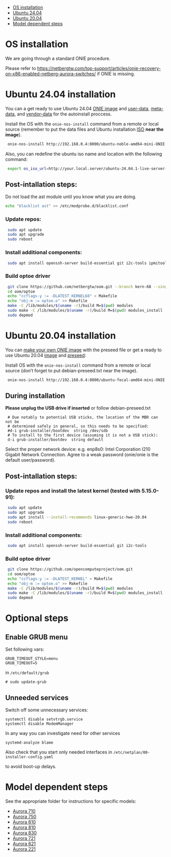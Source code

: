 - [OS installation](#os-installation)
- [Ubuntu 24.04](#ubuntu-2404-installation)
- [Ubuntu 20.04](#ubuntu-2004-installation)
- [Model dependent steps](#model-dependent-steps)

# OS installation

We are going through a standard ONIE procedure.

Please refer to https://netbergtw.com/top-support/articles/onie-recovery-on-x86-enabled-netberg-aurora-switches/ if ONIE is missing.

# Ubuntu 24.04 installation

You can a get ready to use Ubuntu 24.04 [ONIE image](http://www.netbergtw.com/wp-content/uploads/Files/ubuntu-noble-amd64-mini-ONIE.bin)
and [user-data](user-data), [meta-data](meta-data), and
[vendor-data](vendor-data) for the autoinstall proccess.

Install the OS with the `onie-nos-install` command from a remote
or local source (remember to put the data files and Ubuntu installation
[ISO](https://releases.ubuntu.com/24.04/ubuntu-24.04.1-live-server-amd64.iso)
**near the image**).

```bash
 onie-nos-install http://192.168.0.4:8000/ubuntu-noble-amd64-mini-ONIE.bin
```

Also, you can redefine the ubuntu iso name and location with
the following command:

```bash
 export os_iso_url=http://your.local.server/ubuntu-24.04.1-live-server-amd64.iso
```

## Post-intallation steps:

Do not load the ast module until you know what you are doing.
```bash
echo "blacklist ast" >> /etc/modprobe.d/blacklist.conf
```


### Update repos:
```bash
 sudo apt update
 sudo apt upgrade
 sudo reboot
```

### Install additional components:
```bash
 sudo apt install openssh-server build-essential git i2c-tools ipmitool
```

### Build optoe driver
```bash
 git clone https://github.com/netbergtw/oom.git --branch kern-68 --single-branch
 cd oom/optoe
 echo "ccflags-y := -DLATEST_KERNEL68" > Makefile
 echo "obj-m := optoe.o" >> Makefile
 make -C /lib/modules/$(uname -r)/build M=$(pwd) modules
 sudo make -C /lib/modules/$(uname -r)/build M=$(pwd) modules_install
 sudo depmod
```

# Ubuntu 20.04 installation

You can [make your own ONIE image](https://github.com/opencomputeproject/onie/blob/master/contrib/debian-iso/README.md) 
with the preseed file or get a ready to use Ubuntu 20.04 [image](http://www.netbergtw.com/wp-content/uploads/Files/ubuntu-focal-amd64-mini-ONIE.bin) 
and [preseed](debian-preseed.txt):

Install OS with the `onie-nos-install` command from a remote or local source (don’t forget to put debian-preseed.txt near the image).
```bash
 onie-nos-install http://192.168.0.4:8000/ubuntu-focal-amd64-mini-ONIE.bin
```

## During installation

**Please unplug the USB drive if inserted** or follow debian-preseed.txt

```
 # Due notably to potential USB sticks, the location of the MBR can not be
 # determined safely in general, so this needs to be specified:
 #d-i grub-installer/bootdev  string /dev/sdb
 # To install to the first device (assuming it is not a USB stick):
 d-i grub-installer/bootdev  string default
```

Select the proper network device: e.g. enp8s0: Intel Corporation I210 Gigabit Network Connection.
Agree to a weak password (onie/onie is the default user/password).

## Post-intallation steps:

### Update repos and install the latest kernel (tested with 5.15.0-91):
```bash
 sudo apt update
 sudo apt upgrade
 sudo apt install --install-recommends linux-generic-hwe-20.04
 sudo reboot
```

### Install additional components:
```bash
 sudo apt install openssh-server build-essential git i2c-tools
```
### Build optoe driver
```bash
 git clone https://github.com/opencomputeproject/oom.git
 cd oom/optoe
 echo "ccflags-y := -DLATEST_KERNEL" > Makefile
 echo "obj-m := optoe.o" >> Makefile
 make -C /lib/modules/$(uname -r)/build M=$(pwd) modules
 sudo make -C /lib/modules/$(uname -r)/build M=$(pwd) modules_install
 sudo depmod
```

# Optional steps
## Enable GRUB menu
Set following vars: 
```
GRUB_TIMEOUT_STYLE=menu
GRUB_TIMEOUT=5
```
in ``/etc/default/grub``
```
# sudo update-grub
```

## Unneeded services

Switch off some unnecessary services:
```
systemctl disable setvtrgb.service
systemctl disable ModemManager
```
In any way you can investigate need for other services  
```
systemd-analyze blame
```
Also check that you start only needed interfaces in
``/etc/netplan/00-installer-config.yaml``

to avoid boot-up delays. 

# Model dependent steps

See the appropriate folder for instructions for specific models:

- [Aurora 710](aurora-710/README.md)
- [Aurora 750](aurora-750/README.md)
- [Aurora 610](aurora-610/README.md)
- [Aurora 810](aurora-810/README.md)
- [Aurora 830](aurora-830/README.md)
- [Aurora 721](aurora-721/README.md)
- [Aurora 621](aurora-621/README.md)
- [Aurora 221](aurora-221/README.md)
